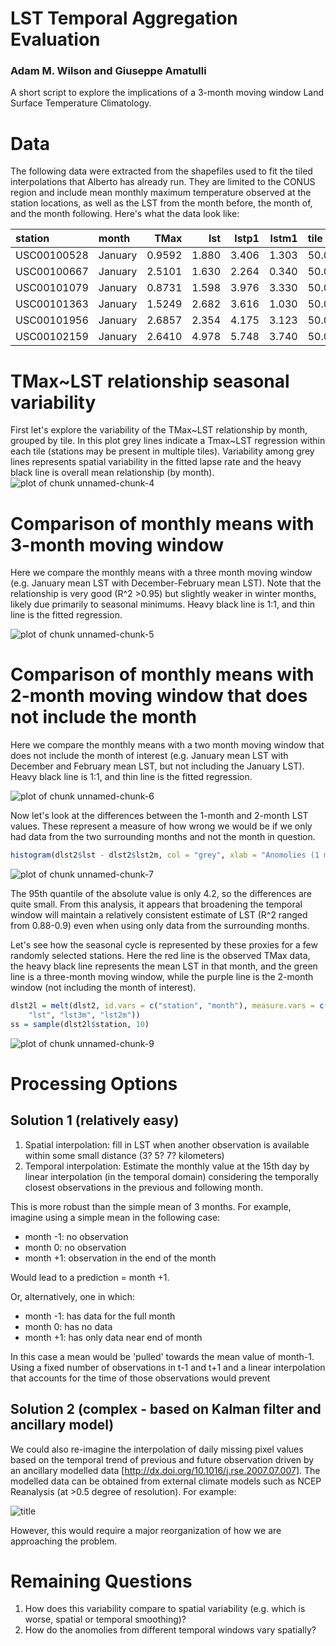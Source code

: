 
LST Temporal Aggregation Evaluation
====



### Adam M. Wilson and Giuseppe Amatulli

A short script to explore the implications of a 3-month moving window Land Surface Temperature Climatology.




# Data
The following data were extracted from the shapefiles used to fit the tiled interpolations that Alberto has already run. They are limited to the CONUS region and include mean monthly maximum temperature observed at the station locations, as well as the LST from the month before, the month of, and the month following.  Here's what the data look like:

|station      |month    |    TMax|    lst|  lstp1|  lstm1|tile         |
|:------------|:--------|-------:|------:|------:|------:|:------------|
|USC00100528  |January  |  0.9592|  1.880|  3.406|  1.303|50.0_-115.0  |
|USC00100667  |January  |  2.5101|  1.630|  2.264|  0.340|50.0_-115.0  |
|USC00101079  |January  |  0.8731|  1.598|  3.976|  3.330|50.0_-115.0  |
|USC00101363  |January  |  1.5249|  2.682|  3.616|  1.030|50.0_-115.0  |
|USC00101956  |January  |  2.6857|  2.354|  4.175|  3.123|50.0_-115.0  |
|USC00102159  |January  |  2.6410|  4.978|  5.748|  3.740|50.0_-115.0  |



# TMax~LST relationship seasonal variability 

First let's explore the variability of the TMax~LST relationship by month, grouped by tile.  In this plot grey lines indicate a Tmax~LST regression within each tile (stations may be present in multiple tiles). Variability among grey lines represents spatial variability in the fitted lapse rate and the heavy black line is overall mean relationship (by month).
![plot of chunk unnamed-chunk-4](http://i.imgur.com/V5b3GSo.png) 



# Comparison of monthly means with 3-month moving window
Here we compare the monthly means with a three month moving window (e.g. January mean LST with December-February mean LST).  Note that the relationship is very good (R^2 >0.95) but slightly weaker in winter months, likely due primarily to seasonal minimums.  Heavy black line is 1:1, and thin line is the fitted regression.

![plot of chunk unnamed-chunk-5](http://i.imgur.com/A0BKGfp.png) 


# Comparison of monthly means with 2-month moving window that does not include the month
Here we compare the monthly means with a two month moving window that does not include the month of interest (e.g. January mean LST with December and February mean LST, but not including the January LST).  Heavy black line is 1:1, and thin line is the fitted regression.

![plot of chunk unnamed-chunk-6](http://i.imgur.com/ykO8AJI.png) 


Now let's look at the differences between the 1-month and 2-month LST values.  These represent a measure of how wrong we would be if we only had data from the two surrounding months and not the month in question.  


```r
histogram(dlst2$lst - dlst2$lst2m, col = "grey", xlab = "Anomolies (1 month - 2 month means)")
```

![plot of chunk unnamed-chunk-7](http://i.imgur.com/N8R2Iln.png) 

The 95th quantile of the absolute value is only 4.2, so the differences are quite small. From this analysis, it appears that broadening the temporal window will maintain a relatively consistent estimate of LST (R^2 ranged from 0.88-0.9) even when using only data from the surrounding months.

Let's see how the seasonal cycle is represented by these proxies for a few randomly selected stations.  Here the red line is the observed TMax data, the heavy black line represents the mean LST in that month, and the green line is a three-month moving window, while the purple line is the 2-month window (not including the month of interest).


```r
dlst2l = melt(dlst2, id.vars = c("station", "month"), measure.vars = c("TMax", 
    "lst", "lst3m", "lst2m"))
ss = sample(dlst2l$station, 10)
```


![plot of chunk unnamed-chunk-9](http://i.imgur.com/Zax7J5C.png) 


# Processing Options

## Solution 1 (relatively easy)

1. Spatial interpolation: fill in LST when another observation is available within  some small distance (3? 5? 7? kilometers)
2. Temporal interpolation: Estimate the monthly value at the 15th day by linear interpolation (in the temporal domain) considering the temporally closest observations in the previous and following month.

This is more robust than the simple mean of 3 months.  For example, imagine using a simple mean in the following case:  
* month -1: no observation 
* month  0: no observation                                     
* month +1: observation in the end of the month

Would lead to a prediction = month +1.

Or, alternatively, one in which:
* month -1: has data for the full month
* month 0: has no data
* month +1: has only data near end of month

In this case a mean would be 'pulled' towards the mean value of month-1.  Using a fixed number of observations in t-1 and t+1 and a linear interpolation that accounts for the time of those observations would prevent 

## Solution 2 (complex - based on Kalman filter and ancillary model)

We could also re-imagine the interpolation of daily missing pixel values based on the temporal trend of previous and future observation driven by an ancillary modelled data [http://dx.doi.org/10.1016/j.rse.2007.07.007].  The modelled data can be obtained from external climate models such as NCEP Reanalysis (at >0.5 degree of resolution). For example:

![title](http://i.imgur.com/qZs0KZn.png)

However, this would require a major reorganization of how we are approaching the problem.

#  Remaining Questions  

1. How does this variability compare to spatial variability (e.g. which is worse, spatial or temporal smoothing)?
2. How do the anomolies from different temporal windows vary spatially?  
